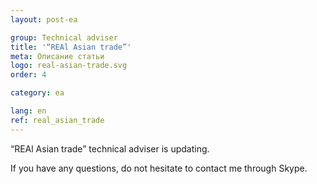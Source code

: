 ```yaml
---
layout: post-ea

group: Technical adviser
title: '“REAl Asian trade”'
meta: Описание статьи
logo: real-asian-trade.svg
order: 4

category: ea

lang: en
ref: real_asian_trade
---
```


“REAl Asian trade” technical adviser is updating.

If you have any questions, do not hesitate to contact me through Skype.
